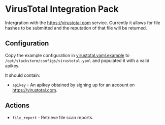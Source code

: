 # VirusTotal Integration Pack

Intergration with the https://virustotal.com service. Currently it allows for file hashes to be submitted and the reputation of that file will be returned.

## Configuration

Copy the example configuration in [virustotal.yaml.example](./virustotal.yaml.example) to `/opt/stackstorm/configs/virustotal.yaml` and populated it with a valid apikey.

It should contain:

* ``apikey`` - An apikey obtained by signing up for an account on https://virustotal.com.

## Actions

* ``file_report`` - Retrieve file scan reports.
